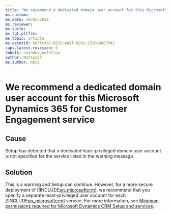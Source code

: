 ```yaml
---
title: "We recommend a dedicated domain user account for this Microsoft Dynamics 365 for Customer Engagement service | Microsoft Docs"
ms.custom:
ms.date: 10/01/2018
ms.reviewer:
ms.suite:
ms.tgt_pltfrm:
ms.topic: article
ms.assetid: b07fc992-0525-441f-b2bc-1310e9883f42
caps.latest.revision: 9
robots: noindex,nofollow
author: Mattp123
ms.author: matp
---
```

# We recommend a dedicated domain user account for this Microsoft Dynamics 365 for Customer Engagement service

## Cause

 Setup has detected that a dedicated least-privileged domain user account is not specified for the service listed in the warning message.

 ## Solution

 This is a warning and Setup can continue. However, for a more secure deployment of [!INCLUDE[pn_microsoftcrm](../includes/pn-microsoftcrm.md)], we recommend that you specify a separate least-privileged user account for each [!INCLUDE[pn_microsoftcrm](../includes/pn-microsoftcrm.md)] service. For more information, see [Minimum permissions required for Microsoft Dynamics CRM Setup and services](https://go.microsoft.com/fwlink/p/?LinkID=306136).

